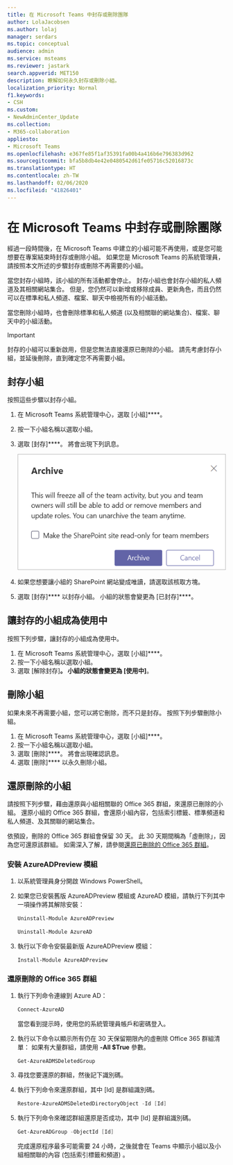 ```yaml
---
title: 在 Microsoft Teams 中封存或刪除團隊
author: LolaJacobsen
ms.author: lolaj
manager: serdars
ms.topic: conceptual
audience: admin
ms.service: msteams
ms.reviewer: jastark
search.appverid: MET150
description: 瞭解如何永久封存或刪除小組。
localization_priority: Normal
f1.keywords:
- CSH
ms.custom:
- NewAdminCenter_Update
ms.collection:
- M365-collaboration
appliesto:
- Microsoft Teams
ms.openlocfilehash: e367fe85f1af35391fa00b4a416b6e796383d962
ms.sourcegitcommit: bfa5b8db4e42e0480542d61fe05716c52016873c
ms.translationtype: HT
ms.contentlocale: zh-TW
ms.lasthandoff: 02/06/2020
ms.locfileid: "41826401"
---
```

<a name="archive-or-delete-a-team-in-microsoft-teams"></a>在 Microsoft Teams 中封存或刪除團隊
===========================================

經過一段時間後，在 Microsoft Teams 中建立的小組可能不再使用，或是您可能想要在專案結束時封存或刪除小組。 如果您是 Microsoft Teams 的系統管理員，請按照本文所述的步驟封存或刪除不再需要的小組。

當您封存小組時，該小組的所有活動都會停止。 封存小組也會封存小組的私人頻道及其相關網站集合。  但是，您仍然可以新增或移除成員、更新角色，而且仍然可以在標準和私人頻道、檔案、聊天中檢視所有的小組活動。

當您刪除小組時，也會刪除標準和私人頻道 (以及相關聯的網站集合)、檔案、聊天中的小組活動。

> [!IMPORTANT]
> 封存的小組可以重新啟用，但是您無法直接還原已刪除的小組。 請先考慮封存小組，並延後刪除，直到確定您不再需要小組。

## <a name="archive-a-team"></a>封存小組

按照這些步驟以封存小組。

1. 在 Microsoft Teams 系統管理中心，選取 [小組]****。
2. 按一下小組名稱以選取小組。
3. 選取 [封存]****。 將會出現下列訊息。

    ![螢幕擷取畫面：Teams 封存訊息](media/teams-archive-message.png)

4. 如果您想要讓小組的 SharePoint 網站變成唯讀，請選取該核取方塊。
5. 選取 [封存]**** 以封存小組。 小組的狀態會變更為 [已封存]****。

## <a name="make-an-archived-team-active"></a>讓封存的小組成為使用中

按照下列步驟，讓封存的小組成為使用中。

1. 在 Microsoft Teams 系統管理中心，選取 [小組]****。
2. 按一下小組名稱以選取小組。
3. 選取 [解除封存]****。 小組的狀態會變更為 [使用中]****。

## <a name="delete-a-team"></a>刪除小組

如果未來不再需要小組，您可以將它刪除，而不只是封存。 按照下列步驟刪除小組。

1.  在 Microsoft Teams 系統管理中心，選取 [小組]****。
2.  按一下小組名稱以選取小組。
3.  選取 [刪除]****。 將會出現確認訊息。
4.  選取 [刪除]**** 以永久刪除小組。

## <a name="restore-a-deleted-team"></a>還原刪除的小組

請按照下列步驟，藉由還原與小組相關聯的 Office 365 群組，來還原已刪除的小組。 還原小組的 Office 365 群組，會還原小組內容，包括索引標籤、標準頻道和私人頻道、及其關聯的網站集合。

依預設，刪除的 Office 365 群組會保留 30 天。 此 30 天期間稱為「虛刪除」，因為您可還原該群組。 如需深入了解，請參閱[還原已刪除的 Office 365 群組](https://docs.microsoft.com/office365/admin/create-groups/restore-deleted-group)。

### <a name="install-the-azureadpreview-module"></a>安裝 AzureADPreview 模組

1. 以系統管理員身分開啟 Windows PowerShell。
2. 如果您已安裝舊版 AzureADPreview 模組或 AzureAD 模組，請執行下列其中一項操作將其解除安裝：

    ```PowerShell 
    Uninstall-Module AzureADPreview
    ```

    ```PowerShell
    Uninstall-Module AzureAD
    ```
3. 執行以下命令安裝最新版 AzureADPreview 模組：

    ```PowerShell
    Install-Module AzureADPreview
    ```    

### <a name="restore-the-deleted-office-365-group"></a>還原刪除的 Office 365 群組

1. 執行下列命令連線到 Azure AD：
    ```PowerShell
    Connect-AzureAD
    ```
    當您看到提示時，使用您的系統管理員帳戶和密碼登入。  
2. 執行以下命令以顯示所有仍在 30 天保留期限內的虛刪除 Office 365 群組清單： 如果有大量群組，請使用 **-All $True** 參數。
    ```PowerShell
    Get-AzureADMSDeletedGroup
    ``` 
3. 尋找您要還原的群組，然後記下識別碼。
4. 執行下列命令來還原群組，其中 [Id] 是群組識別碼。
    ```PowerShell
    Restore-AzureADMSDeletedDirectoryObject -Id [Id]
    ```
5.  執行下列命令來確認群組還原是否成功，其中 [Id] 是群組識別碼。
    ```PowerShell
    Get-AzureADGroup -ObjectId [Id]
    ```

    完成還原程序最多可能需要 24 小時，之後就會在 Teams 中顯示小組以及小組相關聯的內容 (包括索引標籤和頻道) 。
